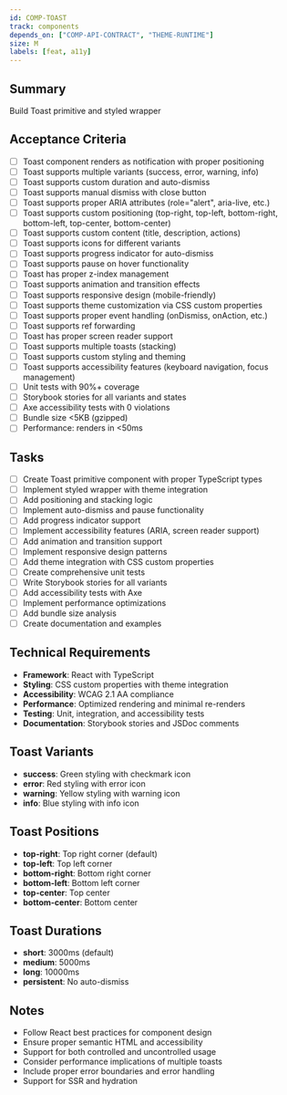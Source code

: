 ```yaml
---
id: COMP-TOAST
track: components
depends_on: ["COMP-API-CONTRACT", "THEME-RUNTIME"]
size: M
labels: [feat, a11y]
---
```


## Summary

Build Toast primitive and styled wrapper

## Acceptance Criteria

- [ ] Toast component renders as notification with proper positioning
- [ ] Toast supports multiple variants (success, error, warning, info)
- [ ] Toast supports custom duration and auto-dismiss
- [ ] Toast supports manual dismiss with close button
- [ ] Toast supports proper ARIA attributes (role="alert", aria-live, etc.)
- [ ] Toast supports custom positioning (top-right, top-left, bottom-right, bottom-left, top-center, bottom-center)
- [ ] Toast supports custom content (title, description, actions)
- [ ] Toast supports icons for different variants
- [ ] Toast supports progress indicator for auto-dismiss
- [ ] Toast supports pause on hover functionality
- [ ] Toast has proper z-index management
- [ ] Toast supports animation and transition effects
- [ ] Toast supports responsive design (mobile-friendly)
- [ ] Toast supports theme customization via CSS custom properties
- [ ] Toast supports proper event handling (onDismiss, onAction, etc.)
- [ ] Toast supports ref forwarding
- [ ] Toast has proper screen reader support
- [ ] Toast supports multiple toasts (stacking)
- [ ] Toast supports custom styling and theming
- [ ] Toast supports accessibility features (keyboard navigation, focus management)
- [ ] Unit tests with 90%+ coverage
- [ ] Storybook stories for all variants and states
- [ ] Axe accessibility tests with 0 violations
- [ ] Bundle size <5KB (gzipped)
- [ ] Performance: renders in <50ms

## Tasks

- [ ] Create Toast primitive component with proper TypeScript types
- [ ] Implement styled wrapper with theme integration
- [ ] Add positioning and stacking logic
- [ ] Implement auto-dismiss and pause functionality
- [ ] Add progress indicator support
- [ ] Implement accessibility features (ARIA, screen reader support)
- [ ] Add animation and transition support
- [ ] Implement responsive design patterns
- [ ] Add theme integration with CSS custom properties
- [ ] Create comprehensive unit tests
- [ ] Write Storybook stories for all variants
- [ ] Add accessibility tests with Axe
- [ ] Implement performance optimizations
- [ ] Add bundle size analysis
- [ ] Create documentation and examples

## Technical Requirements

- **Framework**: React with TypeScript
- **Styling**: CSS custom properties with theme integration
- **Accessibility**: WCAG 2.1 AA compliance
- **Performance**: Optimized rendering and minimal re-renders
- **Testing**: Unit, integration, and accessibility tests
- **Documentation**: Storybook stories and JSDoc comments

## Toast Variants

- **success**: Green styling with checkmark icon
- **error**: Red styling with error icon
- **warning**: Yellow styling with warning icon
- **info**: Blue styling with info icon

## Toast Positions

- **top-right**: Top right corner (default)
- **top-left**: Top left corner
- **bottom-right**: Bottom right corner
- **bottom-left**: Bottom left corner
- **top-center**: Top center
- **bottom-center**: Bottom center

## Toast Durations

- **short**: 3000ms (default)
- **medium**: 5000ms
- **long**: 10000ms
- **persistent**: No auto-dismiss

## Notes

- Follow React best practices for component design
- Ensure proper semantic HTML and accessibility
- Support for both controlled and uncontrolled usage
- Consider performance implications of multiple toasts
- Include proper error boundaries and error handling
- Support for SSR and hydration
